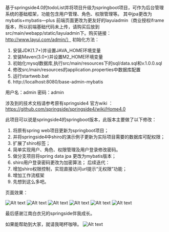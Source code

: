 基于springside4.0的todoList并将项目升级为springboot项目，可作为后台管理系统的基础框架，功能包含用户管理、角色、权限管理等。
其中jpa更改为mybatis+mybatis—plus
前端页面更改为更友好的layuiadmin（商业授权iframe版本，所以前端基础代码未上传，请购买后放到src/main/webapp/static/layuiadmin下。购买链接：http://www.layui.com/admin/）
初始化方法：
1. 安装JDK(1.7+)并设置JAVA_HOME环境变量
2. 安装Maven(3.0+)并设置M2_HOME环境变量
3. 初始化mysql数据库,执行src/main/resources下的sql/data.sql和v.1.0.0.sql
4. 修改src/main/resources的application.properties中数据库配置
5. 运行startweb.bat
6. http://localhost:8080/base-admin-mybatis

用户名：admin 密码：admin

涉及到的技术文档请参考原有springside4 官方wiki ：
https://github.com/springside/springside4/wiki/Home4.0

此项目可以说是springside4的springboot版本，此版本主要做了以下修改：
1. 将原有spring web项目更新为springboot项目；
2. 并将springside4中shiro的演示例子更新为实际项目需要的数据库可配权限；
3. 扩展了shiro标签；
4. 简单实现用户、角色、权限管理及用户登录修改密码。
5. 做分支项目将spring data jpa 更改为mybatis版本；
6. shiro用户登录密码更改为加密算法；
后续迭代：
1. 增加shiro权限控制，实现直接访问url提示“无权限”功能；
2. 增加工作流框架
3. 先想到这么多吧。

页面效果：

![Alt text](https://github.com/supershen1988/base_pro/blob/master/base-admin-mybatis/readme/1.png)
![Alt text](https://github.com/supershen1988/base_pro/blob/master/base-admin-mybatis/readme/2.png)
![Alt text](https://github.com/supershen1988/base_pro/blob/master/base-admin-mybatis/readme/3.png)
![Alt text](https://github.com/supershen1988/base_pro/blob/master/base-admin-mybatis/readme/4.png)
![Alt text](https://github.com/supershen1988/base_pro/blob/master/base-admin-mybatis/readme/5.png)
![Alt text](https://github.com/supershen1988/base_pro/blob/master/base-admin-mybatis/readme/6.png)


最后感谢江南白衣兄的springside伴我成长。

如果能帮助到大家，就请我喝杯咖啡。
![Alt text](https://github.com/supershen1988/base_pro/blob/master/base-admin-mybatis/readme/weixin.png)